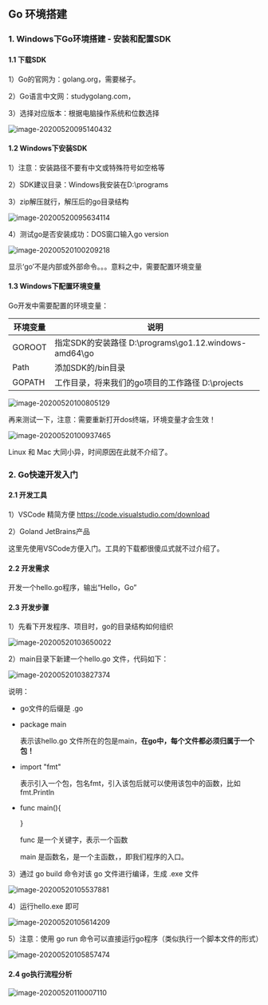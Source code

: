 ## Go 环境搭建

### 1. Windows下Go环境搭建 - 安装和配置SDK

#### 1.1 下载SDK

1）Go的官网为：golang.org，需要梯子。

2）Go语言中文网：studygolang.com，

3）选择对应版本：根据电脑操作系统和位数选择

![image-20200520095140432](C:\Users\ZONST\AppData\Roaming\Typora\typora-user-images\image-20200520095140432.png)



#### 1.2 Windows下安装SDK

1）注意：安装路径不要有中文或特殊符号如空格等

2）SDK建议目录：Windows我安装在D:\programs

3）zip解压就行，解压后的go目录结构

![image-20200520095634114](C:\Users\ZONST\AppData\Roaming\Typora\typora-user-images\image-20200520095634114.png)

4）测试go是否安装成功：DOS窗口输入go version

![image-20200520100209218](C:\Users\ZONST\AppData\Roaming\Typora\typora-user-images\image-20200520100209218.png)

显示‘go’不是内部或外部命令。。。意料之中，需要配置环境变量



#### 1.3 Windows下配置环境变量

Go开发中需要配置的环境变量：

| 环境变量 | 说明                                                  |
| -------- | ----------------------------------------------------- |
| GOROOT   | 指定SDK的安装路径 D:\programs\go1.12.windows-amd64\go |
| Path     | 添加SDK的/bin目录                                     |
| GOPATH   | 工作目录，将来我们的go项目的工作路径 D:\projects      |

![image-20200520100805129](C:\Users\ZONST\AppData\Roaming\Typora\typora-user-images\image-20200520100805129.png)



再来测试一下，注意：需要重新打开dos终端，环境变量才会生效！

![image-20200520100937465](C:\Users\ZONST\AppData\Roaming\Typora\typora-user-images\image-20200520100937465.png)



Linux 和 Mac 大同小异，时间原因在此就不介绍了。



### 2. Go快速开发入门

#### 2.1 开发工具

1）VSCode 精简方便 https://code.visualstudio.com/download

2）Goland JetBrains产品

这里先使用VSCode方便入门。工具的下载都很傻瓜式就不过介绍了。



#### 2.2 开发需求

开发一个hello.go程序，输出“Hello，Go”

#### 2.3 开发步骤

1）先看下开发程序、项目时，go的目录结构如何组织

![image-20200520103650022](C:\Users\ZONST\AppData\Roaming\Typora\typora-user-images\image-20200520103650022.png)

2）main目录下新建一个hello.go 文件，代码如下：

![image-20200520103827374](C:\Users\ZONST\AppData\Roaming\Typora\typora-user-images\image-20200520103827374.png)

说明：

- go文件的后缀是 .go

- package main

  表示该hello.go 文件所在的包是main，**在go中，每个文件都必须归属于一个包！**

- import "fmt"

  表示引入一个包，包名fmt，引入该包后就可以使用该包中的函数，比如fmt.Println

- func main(){

  }

  func 是一个关键字，表示一个函数

  main 是函数名，是一个主函数，，即我们程序的入口。

3）通过 go build 命令对该 go 文件进行编译，生成 .exe 文件

![image-20200520105537881](C:\Users\ZONST\AppData\Roaming\Typora\typora-user-images\image-20200520105537881.png)

4）运行hello.exe 即可

![image-20200520105614209](C:\Users\ZONST\AppData\Roaming\Typora\typora-user-images\image-20200520105614209.png)

5）注意：使用 go run 命令可以直接运行go程序（类似执行一个脚本文件的形式）

![image-20200520105857474](C:\Users\ZONST\AppData\Roaming\Typora\typora-user-images\image-20200520105857474.png)



#### 2.4 go执行流程分析

![image-20200520110007110](C:\Users\ZONST\AppData\Roaming\Typora\typora-user-images\image-20200520110007110.png)





























